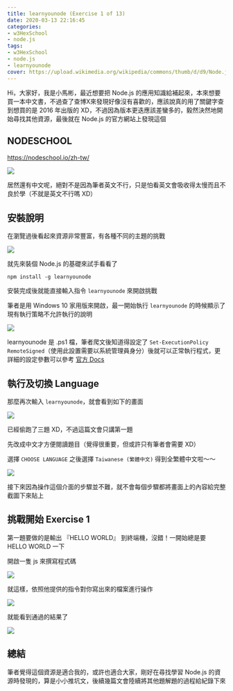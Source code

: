 ```yaml
---
title: learnyounode (Exercise 1 of 13)
date: 2020-03-13 22:16:45
categories:
- w3HexSchool
- node.js
tags:
- w3HexSchool
- node.js
- learnyounode
cover: https://upload.wikimedia.org/wikipedia/commons/thumb/d/d9/Node.js_logo.svg/590px-Node.js_logo.svg.png
---
```


Hi，大家好，我是小馬彬，最近想要把 Node.js 的應用知識給補起來，本來想要買一本中文書，不過查了查博X來發現好像沒有喜歡的，應該說真的用了關鍵字查到想買的是 2016 年出版的 XD，不過因為版本更迭應該差蠻多的，毅然決然地開始尋找其他資源，最後就在 Node.js 的官方網站上發現這個

## NODESCHOOL

https://nodeschool.io/zh-tw/

![](https://i.imgur.com/9rDGOSy.png)

居然還有中文呢，絕對不是因為筆者英文不行，只是怕看英文會吸收得太慢而且不良於學（不就是英文不行嗎 XD）

## 安裝說明

在瀏覽過後看起來資源非常豐富，有各種不同的主題的挑戰

![](https://i.imgur.com/knqX4gN.png)

就先來裝個 Node.js 的基礎來試手看看了

`npm install -g learnyounode`

安裝完成後就能直接輸入指令 `learnyounode` 來開啟挑戰

筆者是用 Windows 10 家用版來開啟，最一開始執行 `learnyounode` 的時候顯示了現有執行策略不允許執行的說明

![](https://i.imgur.com/aklw3pr.png)

learnyounode 是 .ps1 檔，筆者爬文後知道得設定了 `Set-ExecutionPolicy RemoteSigned`（使用此設置需要以系統管理員身分）後就可以正常執行程式，更詳細的設定參數可以參考 [官方 Docs](https://docs.microsoft.com/en-us/powershell/module/microsoft.powershell.security/set-executionpolicy?view=powershell-7)

## 執行及切換 Language

那麼再次輸入 `learnyounode`，就會看到如下的畫面

![](https://i.imgur.com/TYShS3W.png)

已經偷跑了三題 XD，不過這篇文會只講第一題

先改成中文才方便閱讀題目（覺得很重要，但或許只有筆者會需要 XD）

選擇 `CHOOSE LANGUAGE` 之後選擇 `Taiwanese (繁體中文)` 得到全繁體中文啦～～

![](https://i.imgur.com/GRisEzb.png)

接下來因為操作這個介面的步驟並不難，就不會每個步驟都將畫面上的內容給完整截圖下來貼上

## 挑戰開始 Exercise 1

第一題要做的是輸出 『HELLO WORLD』 到終端機，沒錯！一開始總是要 HELLO WORLD 一下

開啟一隻 js 來撰寫程式碼

![](https://i.imgur.com/OvHsb2C.png)

就這樣，依照他提供的指令對你寫出來的檔案進行操作

![](https://i.imgur.com/LgxvKtG.png)

就能看到通過的結果了

![](https://i.imgur.com/0IzgFV5.png)

## 總結

筆者覺得這個資源是適合我的，或許也適合大家，剛好在尋找學習 Node.js 的資源時發現的，算是小小推坑文，後續幾篇文會陸續將其他題解題的過程給紀錄下來
